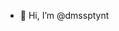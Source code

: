 - 👋 Hi, I’m @dmssptynt

<!---
dmssptynt/dmssptynt is a ✨ special ✨ repository because its `README.md` (this file) appears on your GitHub profile.
You can click the Preview link to take a look at your changes.
--->
